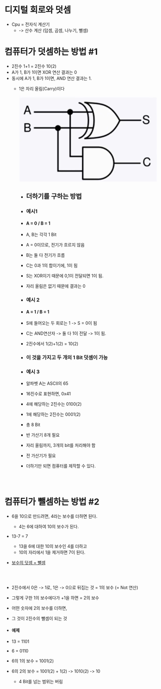 # 디지털 회로와 덧셈

- Cpu = 전자식 계산기
    - -> 산수 계산 (덥셈, 곱셈, 나누기, 뺄셈)

# 컴퓨터가 덧셈하는 방법 \#1

- 2진수 1+1 = 2진수 10(2)
- A가 1, B가 1이면 XOR 연산 결과는 0
- 동시에 A가 1, B가 1이면, AND 연산 결과는 1.
    - 1은 자리 올림(Carry)이다

        ![alt text](image.png)

        - ## 더하기를 구하는 방법
        - ### 예시1 
        - #### A = 0 / B = 1
        - A, B는 각각 1 Bit
        - A = 0이므로, 전기가 흐르지 않음
        - B는 둘 다 전기가 흐름
        - C는 0과 1의 합이기에, 1이 됨
        - S는 XOR이기 때문에 0,1이 전달되면 1이 됨.
        - 자리 올림은 없기 때문에 결과는 0

        - ### 예시 2
        - #### A = 1 / B = 1
        - S에 들어오는 두 회로는 1 -> S = 0이 됨
        - C는 AND연산자 -> 둘 다 1이 전달 -> 1이 됨.
        - 2진수에서 1(2)+1(2) = 10(2)

        - ### 이 것을 가지고 두 개의 1 Bit 덧셈이 가능

        - ### 예시 3
        - 알파벳 A는 ASCII의 65
        - 16진수로 표현하면, 0x41
        - 4에 해당하는 2진수는 0100(2)
        - 1에 해당하는 2진수는 0001(2)
        - 총 8 Bit
        - 반 가산기 8개 필요

        - 자리 올림까지, 3개의 bit를 처리해야 함
        - 전 가산기가 필요

        - 더하기만 되면 컴퓨터를 제작할 수 있다.


<br>
<br>

# 컴퓨터가 뺄셈하는 방법 \#2

- 6을 10으로 만드려면, 4라는 보수를 더하면 된다.
    - 4는 6에 대하여 10의 보수가 된다.

- 13-7 = 7
    - 13을 6에 대한 10의 보수인 4를 더하고
    - 10의 자리에서 1을 제거하면 7이 된다.

- <u>보수의 덧셈 = 뺄셈</u>

<br>
<br>

- 2진수에서 0은 -> 1로, 1은 -> 0으로 뒤집는 것 = 1의 보수 (= Not 연산)
- 그렇게 구한 1의 보수에다가 +1을 하면 = 2의 보수
- 어떤 숫자에 2의 보수를 더하면,
- 그 것이 2진수의 뺄셈이 되는 것

- #### 예제
- 13 = 1101
-  6 = 0110
- 6의 1의 보수 = 1001(2)
- 6의 2의 보수 = 1001(2) + 1(2) -> 1010(2) -> 10
    - 4 Bit를 넘는 범위는 버림

